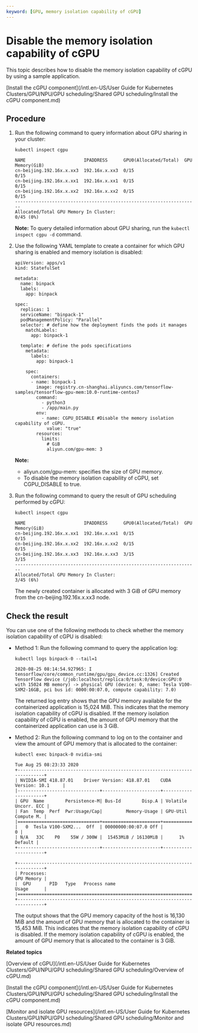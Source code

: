 ```yaml
---
keyword: [GPU, memory isolation capability of cGPU]
---
```


# Disable the memory isolation capability of cGPU

This topic describes how to disable the memory isolation capability of cGPU by using a sample application.

[Install the cGPU component](/intl.en-US/User Guide for Kubernetes Clusters/GPU/NPU/GPU scheduling/Shared GPU scheduling/Install the cGPU component.md)

## Procedure

1.  Run the following command to query information about GPU sharing in your cluster:

    ```
    kubectl inspect cgpu
    ```

    ```
    NAME                      IPADDRESS      GPU0(Allocated/Total)  GPU Memory(GiB)
    cn-beijing.192.16x.x.xx3  192.16x.x.xx3  0/15                   0/15
    cn-beijing.192.16x.x.xx1  192.16x.x.xx1  0/15                   0/15
    cn-beijing.192.16x.x.xx2  192.16x.x.xx2  0/15                   0/15
    ---------------------------------------------------------------------
    Allocated/Total GPU Memory In Cluster:
    0/45 (0%)
    ```

    **Note:** To query detailed information about GPU sharing, run the `kubectl inspect cgpu -d` command.

2.  Use the following YAML template to create a container for which GPU sharing is enabled and memory isolation is disabled:

    ```
    apiVersion: apps/v1
    kind: StatefulSet
    
    metadata:
      name: binpack
      labels:
        app: binpack
    
    spec:
      replicas: 1
      serviceName: "binpack-1"
      podManagementPolicy: "Parallel"
      selector: # define how the deployment finds the pods it manages
        matchLabels:
          app: binpack-1
    
      template: # define the pods specifications
        metadata:
          labels:
            app: binpack-1
    
        spec:
          containers:
          - name: binpack-1
            image: registry.cn-shanghai.aliyuncs.com/tensorflow-samples/tensorflow-gpu-mem:10.0-runtime-centos7
            command:
              - python3
              - /app/main.py
            env:
              - name: CGPU_DISABLE #Disable the memory isolation capability of cGPU. 
                value: "true"
            resources:
              limits:
                # GiB
                aliyun.com/gpu-mem: 3
    ```

    **Note:**

    -   aliyun.com/gpu-mem: specifies the size of GPU memory.
    -   To disable the memory isolation capability of cGPU, set CGPU\_DISABLE to true.
3.  Run the following command to query the result of GPU scheduling performed by cGPU:

    ```
    kubectl inspect cgpu
    ```

    ```
    NAME                      IPADDRESS      GPU0(Allocated/Total)  GPU Memory(GiB)
    cn-beijing.192.16x.x.xx1  192.16x.x.xx1  0/15                   0/15
    cn-beijing.192.16x.x.xx2  192.16x.x.xx2  0/15                   0/15
    cn-beijing.192.16x.x.xx3  192.16x.x.xx3  3/15                   3/15
    ---------------------------------------------------------------------
    Allocated/Total GPU Memory In Cluster:
    3/45 (6%)
    ```

    The newly created container is allocated with 3 GiB of GPU memory from the cn-beijing.192.16x.x.xx3 node.


## Check the result

You can use one of the following methods to check whether the memory isolation capability of cGPU is disabled:

-   Method 1: Run the following command to query the application log:

    ```
    kubectl logs binpack-0 --tail=1
    ```

    ```
    2020-08-25 08:14:54.927965: I tensorflow/core/common_runtime/gpu/gpu_device.cc:1326] Created TensorFlow device (/job:localhost/replica:0/task:0/device:GPU:0 with 15024 MB memory) -> physical GPU (device: 0, name: Tesla V100-SXM2-16GB, pci bus id: 0000:00:07.0, compute capability: 7.0)
    ```

    The returned log entry shows that the GPU memory available for the containerized application is 15,024 MiB. This indicates that the memory isolation capability of cGPU is disabled. If the memory isolation capability of cGPU is enabled, the amount of GPU memory that the containerized application can use is 3 GiB.

-   Method 2: Run the following command to log on to the container and view the amount of GPU memory that is allocated to the container:

    ```
    kubectl exec binpack-0 nvidia-smi
    ```

    ```
    Tue Aug 25 08:23:33 2020
    +-----------------------------------------------------------------------------+
    | NVIDIA-SMI 418.87.01    Driver Version: 418.87.01    CUDA Version: 10.1     |
    |-------------------------------+----------------------+----------------------+
    | GPU  Name        Persistence-M| Bus-Id        Disp.A | Volatile Uncorr. ECC |
    | Fan  Temp  Perf  Pwr:Usage/Cap|         Memory-Usage | GPU-Util  Compute M. |
    |===============================+======================+======================|
    |   0  Tesla V100-SXM2...  Off  | 00000000:00:07.0 Off |                    0 |
    | N/A   33C    P0    55W / 300W |  15453MiB / 16130MiB |      1%      Default |
    +-------------------------------+----------------------+----------------------+
    
    +-----------------------------------------------------------------------------+
    | Processes:                                                       GPU Memory |
    |  GPU       PID   Type   Process name                             Usage      |
    |=============================================================================|
    +-----------------------------------------------------------------------------+
    ```

    The output shows that the GPU memory capacity of the host is 16,130 MiB and the amount of GPU memory that is allocated to the container is 15,453 MiB. This indicates that the memory isolation capability of cGPU is disabled. If the memory isolation capability of cGPU is enabled, the amount of GPU memory that is allocated to the container is 3 GiB.


**Related topics**  


[Overview of cGPU](/intl.en-US/User Guide for Kubernetes Clusters/GPU/NPU/GPU scheduling/Shared GPU scheduling/Overview of cGPU.md)

[Install the cGPU component](/intl.en-US/User Guide for Kubernetes Clusters/GPU/NPU/GPU scheduling/Shared GPU scheduling/Install the cGPU component.md)

[Monitor and isolate GPU resources](/intl.en-US/User Guide for Kubernetes Clusters/GPU/NPU/GPU scheduling/Shared GPU scheduling/Monitor and isolate GPU resources.md)

